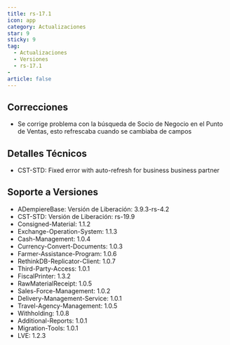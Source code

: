 ```yaml
---
title: rs-17.1
icon: app
category: Actualizaciones
star: 9
sticky: 9
tag:
  - Actualizaciones
  - Versiones
  - rs-17.1
- 
article: false
---
```


## Correcciones

- Se corrige problema con la búsqueda de Socio de Negocio en el Punto de Ventas, esto refrescaba cuando se cambiaba de campos

## Detalles Técnicos

- CST-STD: Fixed error with auto-refresh for business business partner

## Soporte a Versiones

- ADempiereBase: Versión de Liberación: 3.9.3-rs-4.2
- CST-STD: Versión de Liberación: rs-19.9
- Consigned-Material: 1.1.2
- Exchange-Operation-System: 1.1.3
- Cash-Management: 1.0.4
- Currency-Convert-Documents: 1.0.3
- Farmer-Assistance-Program: 1.0.6
- RethinkDB-Replicator-Client: 1.0.7
- Third-Party-Access: 1.0.1
- FiscalPrinter: 1.3.2
- RawMaterialReceipt: 1.0.5
- Sales-Force-Management: 1.0.2
- Delivery-Management-Service: 1.0.1
- Travel-Agency-Management: 1.0.5
- Withholding: 1.0.8
- Additional-Reports: 1.0.1
- Migration-Tools: 1.0.1
- LVE: 1.2.3
